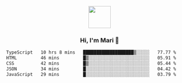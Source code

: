 <div align="center">
  <img src="https://media.giphy.com/media/v1.Y2lkPTc5MGI3NjExbWNrdHRsMmV6NHV1NGIwdXN6MmZpZ3g2c3oycDIxemcwdDluMjBmOCZlcD12MV9pbnRlcm5hbF9naWZfYnlfaWQmY3Q9cw/XEOUMqltCrGdCnatFF/giphy.gif" width="60px" align="center">
  <h3>Hi, I'm Mari 👋</h3>
</div>

<!--START_SECTION:waka-->

```txt
TypeScript   10 hrs 8 mins   ███████████████████▒░░░░░   77.77 %
HTML         46 mins         █▒░░░░░░░░░░░░░░░░░░░░░░░   05.91 %
CSS          42 mins         █▒░░░░░░░░░░░░░░░░░░░░░░░   05.44 %
JSON         34 mins         █░░░░░░░░░░░░░░░░░░░░░░░░   04.42 %
JavaScript   29 mins         █░░░░░░░░░░░░░░░░░░░░░░░░   03.79 %
```

<!--END_SECTION:waka-->
